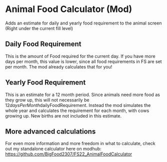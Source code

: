# Animal Food Calculator (Mod)

Adds an estimate for daily and yearly food requirement to the animal screen (Right under the current fill level)

## Daily Food Requirement
This is the amount of Food required for the current day. If you have more days per month, this value is lower, since all food requirements in FS are set per month.
The mod already calculates that for you!

## Yearly Food Requirement
This is an estimate for a 12 month period. Since animals need more food as they grow up, this will not necessarily be 12*daysPerMonth*dailyFoodRequirement.
Instead the mod simulates the whole year and calculates the requirement for each month, with cows growing up.
New births are not included in this estimate.

## More advanced calculations
 
For even more information and more freedom in what to calculate, check out my standalone calculator here on modhub:  
https://github.com/BigFood2307/FS22_AnimalFoodCalculator